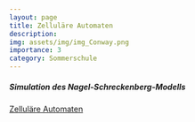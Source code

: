 ```yaml
---
layout: page
title: Zelluläre Automaten
description: 
img: assets/img/img_Conway.png
importance: 3
category: Sommerschule
---
```



<h5 style="color: var(--global-theme-color);">Simulation des Nagel-Schreckenberg-Modells</h5>

<a href="/apps/cellular/" target="_blank" rel="noopener noreferrer">Zelluläre Automaten</a>